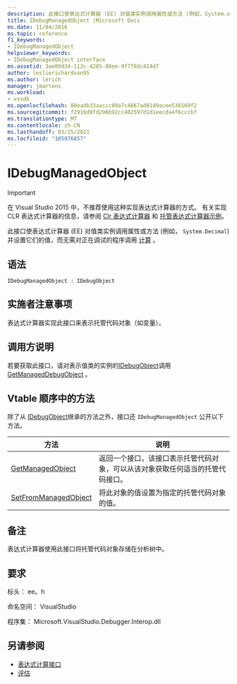 ```yaml
---
description: 此接口使表达式计算器 (EE) 对值类实例调用属性或方法 (例如，System.object) 并设置其值，而无需对正在调试的程序调用计算。
title: IDebugManagedObject |Microsoft Docs
ms.date: 11/04/2016
ms.topic: reference
f1_keywords:
- IDebugManagedObject
helpviewer_keywords:
- IDebugManagedObject interface
ms.assetid: 3ae09d34-112c-4285-80ee-9f7f8dc414d7
author: leslierichardson95
ms.author: lerich
manager: jmartens
ms.workload:
- vssdk
ms.openlocfilehash: 88eadb33aaccc09a7c4667ad01d9acee538169f2
ms.sourcegitcommit: f2916d8fd296b92cc402597d1d1eecda4f6cccbf
ms.translationtype: MT
ms.contentlocale: zh-CN
ms.lasthandoff: 03/25/2021
ms.locfileid: "105076857"
---
```

# <a name="idebugmanagedobject"></a>IDebugManagedObject
> [!IMPORTANT]
> 在 Visual Studio 2015 中，不推荐使用这种实现表达式计算器的方式。 有关实现 CLR 表达式计算器的信息，请参阅 [Clr 表达式计算器](https://github.com/Microsoft/ConcordExtensibilitySamples/wiki/CLR-Expression-Evaluators) 和 [托管表达式计算器示例](https://github.com/Microsoft/ConcordExtensibilitySamples/wiki/Managed-Expression-Evaluator-Sample)。

 此接口使表达式计算器 (EE) 对值类实例调用属性或方法 (例如， `System.Decimal`) 并设置它们的值，而无需对正在调试的程序调用 [计算](../../../extensibility/debugger/reference/idebugfunctionobject-evaluate.md) 。

## <a name="syntax"></a>语法

```
IDebugManagedObject : IDebugObject
```

## <a name="notes-for-implementers"></a>实施者注意事项
 表达式计算器实现此接口来表示托管代码对象（如变量）。

## <a name="notes-for-callers"></a>调用方说明
 若要获取此接口，请对表示值类的实例的[IDebugObject](../../../extensibility/debugger/reference/idebugobject.md)调用[GetManagedDebugObject](../../../extensibility/debugger/reference/idebugobject-getmanageddebugobject.md) 。

## <a name="methods-in-vtable-order"></a>Vtable 顺序中的方法
 除了从 [IDebugObject](../../../extensibility/debugger/reference/idebugobject.md)继承的方法之外，接口还 `IDebugManagedObject` 公开以下方法。

|方法|说明|
|------------|-----------------|
|[GetManagedObject](../../../extensibility/debugger/reference/idebugmanagedobject-getmanagedobject.md)|返回一个接口，该接口表示托管代码对象，可以从该对象获取任何适当的托管代码接口。|
|[SetFromManagedObject](../../../extensibility/debugger/reference/idebugmanagedobject-setfrommanagedobject.md)|将此对象的值设置为指定的托管代码对象的值。|

## <a name="remarks"></a>备注
 表达式计算器使用此接口将托管代码对象存储在分析树中。

## <a name="requirements"></a>要求
 标头： ee。h

 命名空间： VisualStudio

 程序集： Microsoft.VisualStudio.Debugger.Interop.dll

## <a name="see-also"></a>另请参阅
- [表达式计算接口](../../../extensibility/debugger/reference/expression-evaluation-interfaces.md)
- [评估](../../../extensibility/debugger/reference/idebugfunctionobject-evaluate.md)
